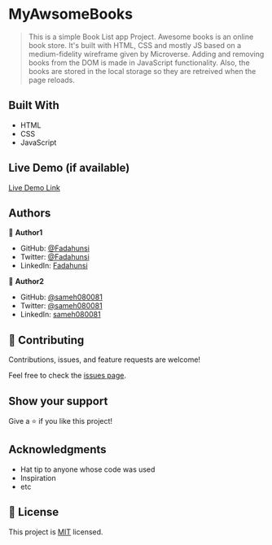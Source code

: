# MyAwsomeBooks

[](https://img.shields.io/badge/Microverse-blueviolet)

> This is a simple Book List app Project. Awesome books is an online book store. It's built with HTML, CSS and mostly JS based on a medium-fidelity wireframe given by Microverse. Adding and removing books from the DOM is made in JavaScript functionality. Also, the books are stored in the local storage so they are retreived when the page reloads.


## Built With

- HTML
- CSS
- JavaScript

## Live Demo (if available)

[Live Demo Link](https://sameh080081.github.io/MyAwsomeBooks/)

## Authors

👤 **Author1**

- GitHub: [@Fadahunsi](https://github.com/Fadahunsiseyi)
- Twitter: [@Fadahunsi](https://twitter.com/@Fadahunsiseyi_)
- LinkedIn: [Fadahunsi](https://www.linkedin.com/in/fadahunsi-seyi-samuel-49191a209/)

👤 **Author2**

- GitHub: [@sameh080081](https://github.com/sameh080081)
- Twitter: [@sameh080081](https://twitter.com/sameh080081)
- LinkedIn: [sameh080081](https://linkedin.com/in/sameh080081)

## 🤝 Contributing

Contributions, issues, and feature requests are welcome!

Feel free to check the [issues page](../../issues/).

## Show your support

Give a ⭐️ if you like this project!

## Acknowledgments

- Hat tip to anyone whose code was used
- Inspiration
- etc

## 📝 License

This project is [MIT](./MIT.md) licensed.
